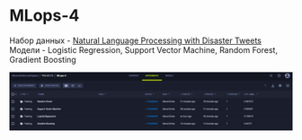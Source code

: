 # MLops-4
Набор данных - [Natural Language Processing with Disaster Tweets](https://www.kaggle.com/competitions/nlp-getting-started/overview)
Модели - Logistic Regression, Support Vector Machine, Random Forest, Gradient Boosting

![Трекинг экспериментов app.clear.ml, отсортированный по убыванию качества работы моделей](https://github.com/m8ncat/MLops-4/blob/main/ClearML.png)

